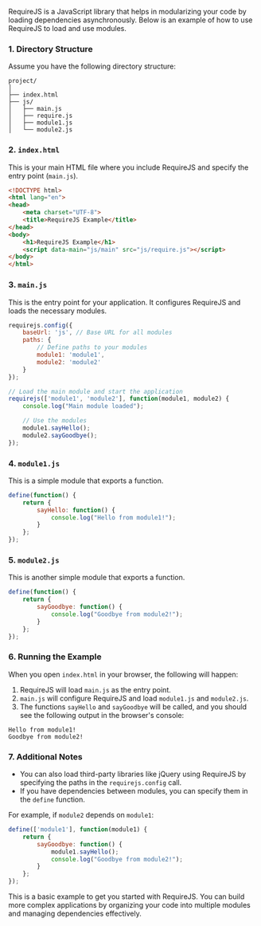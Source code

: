 RequireJS is a JavaScript library that helps in modularizing your code by loading dependencies asynchronously. Below is an example of how to use RequireJS to load and use modules.

### 1. Directory Structure
Assume you have the following directory structure:

```
project/
│
├── index.html
├── js/
│   ├── main.js
│   ├── require.js
│   ├── module1.js
│   └── module2.js
```

### 2. `index.html`
This is your main HTML file where you include RequireJS and specify the entry point (`main.js`).

```html
<!DOCTYPE html>
<html lang="en">
<head>
    <meta charset="UTF-8">
    <title>RequireJS Example</title>
</head>
<body>
    <h1>RequireJS Example</h1>
    <script data-main="js/main" src="js/require.js"></script>
</body>
</html>
```

### 3. `main.js`
This is the entry point for your application. It configures RequireJS and loads the necessary modules.

```javascript
requirejs.config({
    baseUrl: 'js', // Base URL for all modules
    paths: {
        // Define paths to your modules
        module1: 'module1',
        module2: 'module2'
    }
});

// Load the main module and start the application
requirejs(['module1', 'module2'], function(module1, module2) {
    console.log("Main module loaded");

    // Use the modules
    module1.sayHello();
    module2.sayGoodbye();
});
```

### 4. `module1.js`
This is a simple module that exports a function.

```javascript
define(function() {
    return {
        sayHello: function() {
            console.log("Hello from module1!");
        }
    };
});
```

### 5. `module2.js`
This is another simple module that exports a function.

```javascript
define(function() {
    return {
        sayGoodbye: function() {
            console.log("Goodbye from module2!");
        }
    };
});
```

### 6. Running the Example
When you open `index.html` in your browser, the following will happen:

1. RequireJS will load `main.js` as the entry point.
2. `main.js` will configure RequireJS and load `module1.js` and `module2.js`.
3. The functions `sayHello` and `sayGoodbye` will be called, and you should see the following output in the browser's console:

```
Hello from module1!
Goodbye from module2!
```

### 7. Additional Notes
- You can also load third-party libraries like jQuery using RequireJS by specifying the paths in the `requirejs.config` call.
- If you have dependencies between modules, you can specify them in the `define` function.

For example, if `module2` depends on `module1`:

```javascript
define(['module1'], function(module1) {
    return {
        sayGoodbye: function() {
            module1.sayHello();
            console.log("Goodbye from module2!");
        }
    };
});
```

This is a basic example to get you started with RequireJS. You can build more complex applications by organizing your code into multiple modules and managing dependencies effectively.
